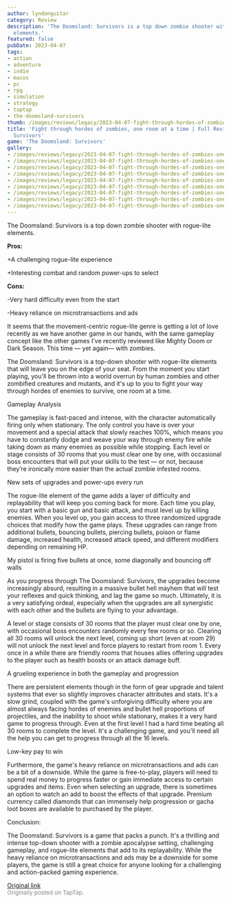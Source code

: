 ```yaml
---
author: lyndonguitar
category: Review
description: 'The Doomsland: Survivors is a top down zombie shooter with rogue-lite
  elements.'
featured: false
pubDate: 2023-04-07
tags:
- action
- adventure
- indie
- macos
- pc
- rpg
- simulation
- strategy
- taptap
- the-doomsland-survivors
thumb: /images/reviews/legacy/2023-04-07-fight-through-hordes-of-zombies-one-room-at-a-time--full-review---the-doomsland-survivors-0.avif
title: 'Fight through hordes of zombies, one room at a time | Full Review - The Doomsland:
  Survivors'
game: 'The Doomsland: Survivors'
gallery:
- /images/reviews/legacy/2023-04-07-fight-through-hordes-of-zombies-one-room-at-a-time--full-review---the-doomsland-survivors-0.avif
- /images/reviews/legacy/2023-04-07-fight-through-hordes-of-zombies-one-room-at-a-time--full-review---the-doomsland-survivors-1.avif
- /images/reviews/legacy/2023-04-07-fight-through-hordes-of-zombies-one-room-at-a-time--full-review---the-doomsland-survivors-2.avif
- /images/reviews/legacy/2023-04-07-fight-through-hordes-of-zombies-one-room-at-a-time--full-review---the-doomsland-survivors-3.avif
- /images/reviews/legacy/2023-04-07-fight-through-hordes-of-zombies-one-room-at-a-time--full-review---the-doomsland-survivors-4.avif
- /images/reviews/legacy/2023-04-07-fight-through-hordes-of-zombies-one-room-at-a-time--full-review---the-doomsland-survivors-5.avif
- /images/reviews/legacy/2023-04-07-fight-through-hordes-of-zombies-one-room-at-a-time--full-review---the-doomsland-survivors-6.avif
- /images/reviews/legacy/2023-04-07-fight-through-hordes-of-zombies-one-room-at-a-time--full-review---the-doomsland-survivors-7.avif
- /images/reviews/legacy/2023-04-07-fight-through-hordes-of-zombies-one-room-at-a-time--full-review---the-doomsland-survivors-8.avif
---
```

The Doomsland: Survivors is a top down zombie shooter with rogue-lite elements.


**Pros:**


+A challenging rogue-lite experience

+Interesting combat and random power-ups to select


**Cons:**


-Very hard difficulty even from the start

-Heavy reliance on microtransactions and ads

It seems that the movement-centric rogue-lite genre is getting a lot of love recently as we have another game in our hands, with the same gameplay concept like the other games I’ve recently reviewed like Mighty Doom or Dark Season. This time — yet again— with zombies.

The Doomsland: Survivors is a top-down shooter with rogue-lite elements that will leave you on the edge of your seat. From the moment you start playing, you'll be thrown into a world overrun by human zombies and other zombified creatures and mutants, and it's up to you to fight your way through hordes of enemies to survive, one room at a time.

Gameplay Analysis

The gameplay is fast-paced and intense, with the character automatically firing only when stationary. The only control you have is over your movement and a special attack that slowly reaches 100%, which means you have to constantly dodge and weave your way through enemy fire while taking down as many enemies as possible while stopping. Each level or stage consists of 30 rooms that you must clear one by one, with occasional boss encounters that will put your skills to the test  — or not, because they’re ironically more easier than the actual zombie infested rooms.

New sets of upgrades and power-ups every run

The rogue-lite element of the game adds a layer of difficulty and replayability that will keep you coming back for more. Each time you play, you start with a basic gun and basic attack, and must level up by killing enemies. When you level up, you gain access to three randomized upgrade choices that modify how the game plays. These upgrades can range from additional bullets, bouncing bullets, piercing bullets, poison or flame damage, increased health, increased attack speed, and different modifiers depending on remaining HP.

My pistol is firing five bullets at once, some diagonally and bouncing off walls

As you progress through The Doomsland: Survivors, the upgrades become increasingly absurd, resulting in a massive bullet hell mayhem that will test your reflexes and quick thinking, and lag the game so much. Ultimately, it is a very satisfying ordeal, especially when the upgrades are all synergistic with each other and the bullets are flying to your advantage.

A level or stage consists of 30 rooms that the player must clear one by one, with occasional boss encounters randomly every few rooms or so. Clearing all 30 rooms will unlock the next level, coming up short (even at room 29) will not unlock the next level and force players to restart from room 1. Every once in a while there are friendly rooms that houses allies offering upgrades to the player such as health boosts or an attack damage buff.

A grueling experience in both the gameplay and progression

There are persistent elements though in the form of gear upgrade and talent systems that ever so slightly improves character attributes and stats. It's a slow grind, coupled with the game's unforgiving difficulty where you are almost always facing hordes of enemies and bullet hell proportions of projectiles, and the inability to shoot while stationary, makes it a very hard game to progress through. Even at the first level I had a hard time beating all 30 rooms to complete the level. It's a challenging game, and you'll need all the help you can get to progress through all the 16 levels.

Low-key pay to win

Furthermore, the game's heavy reliance on microtransactions and ads can be a bit of a downside. While the game is free-to-play, players will need to spend real money to progress faster or gain immediate access to certain upgrades and items. Even when selecting an upgrade, there is sometimes an option to watch an add to boost the effects of that upgrade. Premium currency called diamonds that can immensely help progression or gacha loot boxes are available to purchased by the player.

Conclusion:

The Doomsland: Survivors is a game that packs a punch. It's a thrilling and intense top-down shooter with a zombie apocalypse setting, challenging gameplay, and rogue-lite elements that add to its replayability. While the heavy reliance on microtransactions and ads may be a downside for some players, the game is still a great choice for anyone looking for a challenging and action-packed gaming experience.

[Original link](https://www.taptap.io/post/5035199)<br><span style="font-size: 0.95em; color: #888;">Originally posted on TapTap.</span>
